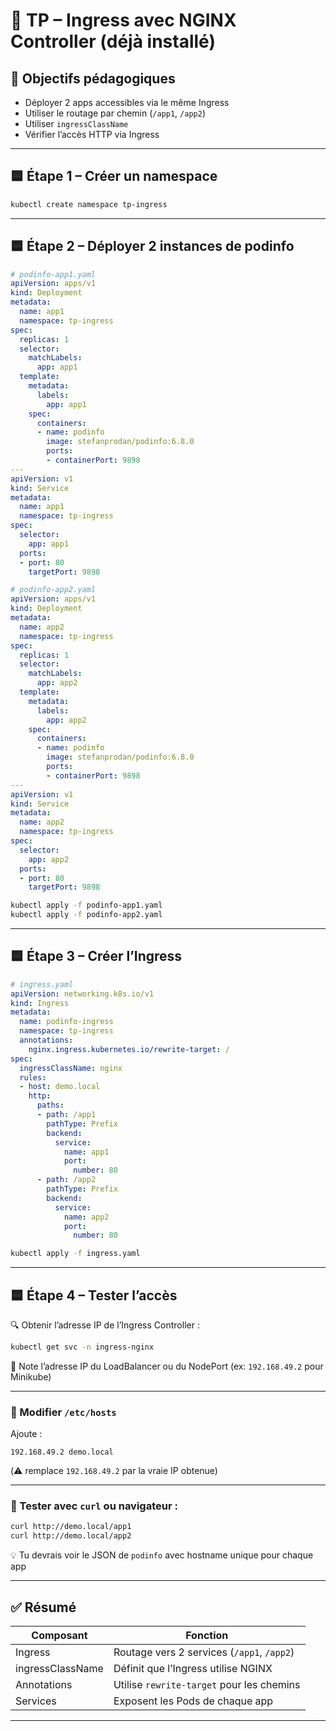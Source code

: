 # 🧪 TP – Ingress avec NGINX Controller (déjà installé)

## 🎯 Objectifs pédagogiques

- Déployer 2 apps accessibles via le même Ingress
- Utiliser le routage par chemin (`/app1`, `/app2`)
- Utiliser `ingressClassName`
- Vérifier l’accès HTTP via Ingress

---

## 🟦 Étape 1 – Créer un namespace

```bash
kubectl create namespace tp-ingress
```

---

## 🟦 Étape 2 – Déployer 2 instances de podinfo

```yaml
# podinfo-app1.yaml
apiVersion: apps/v1
kind: Deployment
metadata:
  name: app1
  namespace: tp-ingress
spec:
  replicas: 1
  selector:
    matchLabels:
      app: app1
  template:
    metadata:
      labels:
        app: app1
    spec:
      containers:
      - name: podinfo
        image: stefanprodan/podinfo:6.8.0
        ports:
        - containerPort: 9898
---
apiVersion: v1
kind: Service
metadata:
  name: app1
  namespace: tp-ingress
spec:
  selector:
    app: app1
  ports:
  - port: 80
    targetPort: 9898
```

```yaml
# podinfo-app2.yaml
apiVersion: apps/v1
kind: Deployment
metadata:
  name: app2
  namespace: tp-ingress
spec:
  replicas: 1
  selector:
    matchLabels:
      app: app2
  template:
    metadata:
      labels:
        app: app2
    spec:
      containers:
      - name: podinfo
        image: stefanprodan/podinfo:6.8.0
        ports:
        - containerPort: 9898
---
apiVersion: v1
kind: Service
metadata:
  name: app2
  namespace: tp-ingress
spec:
  selector:
    app: app2
  ports:
  - port: 80
    targetPort: 9898
```

```bash
kubectl apply -f podinfo-app1.yaml
kubectl apply -f podinfo-app2.yaml
```

---

## 🟦 Étape 3 – Créer l’Ingress

```yaml
# ingress.yaml
apiVersion: networking.k8s.io/v1
kind: Ingress
metadata:
  name: podinfo-ingress
  namespace: tp-ingress
  annotations:
    nginx.ingress.kubernetes.io/rewrite-target: /
spec:
  ingressClassName: nginx
  rules:
  - host: demo.local
    http:
      paths:
      - path: /app1
        pathType: Prefix
        backend:
          service:
            name: app1
            port:
              number: 80
      - path: /app2
        pathType: Prefix
        backend:
          service:
            name: app2
            port:
              number: 80
```

```bash
kubectl apply -f ingress.yaml
```

---

## 🟦 Étape 4 – Tester l’accès

🔍 Obtenir l’adresse IP de l’Ingress Controller :

```bash
kubectl get svc -n ingress-nginx
```

📌 Note l’adresse IP du LoadBalancer ou du NodePort (ex: `192.168.49.2` pour Minikube)

---

### 🧪 Modifier `/etc/hosts`

Ajoute :
```text
192.168.49.2 demo.local
```

(⚠️ remplace `192.168.49.2` par la vraie IP obtenue)

---

### 🔁 Tester avec `curl` ou navigateur :

```bash
curl http://demo.local/app1
curl http://demo.local/app2
```

💡 Tu devrais voir le JSON de `podinfo` avec hostname unique pour chaque app

---

## ✅ Résumé

| Composant       | Fonction                             |
|------------------|--------------------------------------|
| Ingress          | Routage vers 2 services (`/app1`, `/app2`) |
| ingressClassName | Définit que l’Ingress utilise NGINX |
| Annotations      | Utilise `rewrite-target` pour les chemins |
| Services         | Exposent les Pods de chaque app      |

---

